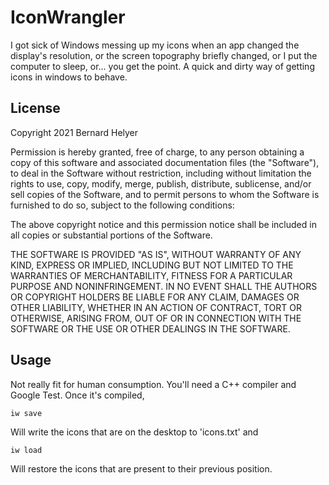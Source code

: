 # IconWrangler
I got sick of Windows messing up my icons when an app changed the display's resolution, or the screen topography briefly changed, or I put the computer to sleep, or... you get the point.
A quick and dirty way of getting icons in windows to behave.

## License
Copyright 2021 Bernard Helyer

Permission is hereby granted, free of charge, to any person obtaining a copy of this software and associated documentation files (the "Software"), to deal in the Software without restriction, including without limitation the rights to use, copy, modify, merge, publish, distribute, sublicense, and/or sell copies of the Software, and to permit persons to whom the Software is furnished to do so, subject to the following conditions:

The above copyright notice and this permission notice shall be included in all copies or substantial portions of the Software.

THE SOFTWARE IS PROVIDED "AS IS", WITHOUT WARRANTY OF ANY KIND, EXPRESS OR IMPLIED, INCLUDING BUT NOT LIMITED TO THE WARRANTIES OF MERCHANTABILITY, FITNESS FOR A PARTICULAR PURPOSE AND NONINFRINGEMENT. IN NO EVENT SHALL THE AUTHORS OR COPYRIGHT HOLDERS BE LIABLE FOR ANY CLAIM, DAMAGES OR OTHER LIABILITY, WHETHER IN AN ACTION OF CONTRACT, TORT OR OTHERWISE, ARISING FROM, OUT OF OR IN CONNECTION WITH THE SOFTWARE OR THE USE OR OTHER DEALINGS IN THE SOFTWARE.

## Usage
Not really fit for human consumption. You'll need a C++ compiler and Google Test. Once it's compiled,

```
iw save
```

Will write the icons that are on the desktop to 'icons.txt' and

```
iw load
```

Will restore the icons that are present to their previous position.

